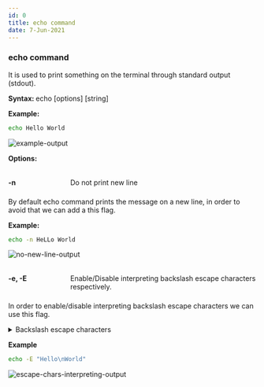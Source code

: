 ```yaml
---
id: 0
title: echo command
date: 7-Jun-2021
---
```


<style>
    .command-option {
        display: flex;
        flex-direction: row;
        padding: 8px 0px;
    }
    .command-option:not(:first-of-type) {
        margin-top:24px;
    }
    .command-option > strong {
        flex: 1;
    }
    .command-option > span {
        flex: 3;
    }
</style>

### echo command

It is used to print something on the terminal through standard output (stdout).

<p class="lc-paragraph">
<strong>Syntax:&nbsp;</strong>echo [options] [string]
</p>

<p class="lc-paragraph">
<strong>Example:</strong>
</p>

```bash
echo Hello World
```

<img class="lc-img" src='https://user-images.githubusercontent.com/43666833/172562166-6092173d-fca3-475b-8793-afa716d94911.png' alt='example-output'>

<p class="lc-paragraph"><strong>Options:</strong></p>

<div class="command-option">
    <strong>-n</strong>
    <span>Do not print new line</span>
</div>

By default echo command prints the message on a new line, in order to avoid that we can add a this flag.

**Example:**

```bash
echo -n HeLLo World
```

<img class="lc-img" src='https://user-images.githubusercontent.com/43666833/172568783-bd6f2330-296f-49f9-a9c7-74a5b56726cd.png' alt='no-new-line-output' >

<div class="command-option">
    <strong>-e, -E</strong>
    <span>Enable/Disable interpreting backslash escape characters respectively.</span>
</div>

In order to enable/disable interpreting backslash escape characters we can use this flag.

<details>
<summary>Backslash escape characters</summary>
<ul>
<li>\b&nbsp;&nbsp;&nbsp;&nbsp;Backspace</li>
<li>\c&nbsp;&nbsp;&nbsp;&nbsp;Suppress trailing newline</li>
<li>\f&nbsp;&nbsp;&nbsp;&nbsp;Form feed</li>
<li>\n&nbsp;&nbsp;&nbsp;&nbsp;New line</li>
<li>\t&nbsp;&nbsp;&nbsp;&nbsp;Horizontal tab</li>
<li>\v&nbsp;&nbsp;&nbsp;&nbsp;Vertical tab</li>
</ul>
</details>

**Example**

```bash
echo -E "Hello\nWorld"
```

<img class="lc-img" src='https://user-images.githubusercontent.com/43666833/172583886-340a5ffa-d506-4c31-80b9-f5d943049b70.png' alt='escape-chars-interpreting-output' >
